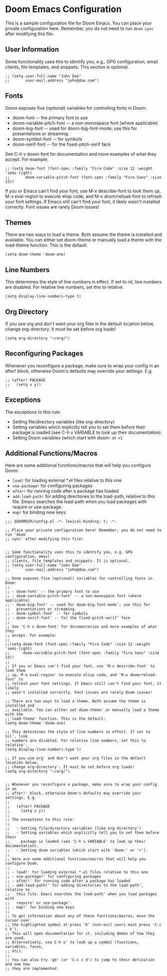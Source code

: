 # Doom Emacs Configuration

This is a sample configuration file for Doom Emacs. You can place your private configuration here. Remember, you do not need to run `doom sync` after modifying this file.

## User Information

Some functionality uses this to identify you, e.g., GPG configuration, email clients, file templates, and snippets. This section is optional.

```elisp
;; (setq user-full-name "John Doe"
;;       user-mail-address "john@doe.com")
```

## Fonts
Doom exposes five (optional) variables for controlling fonts in Doom:

* doom-font -- the primary font to use
* doom-variable-pitch-font -- a non-monospace font (where applicable)
* doom-big-font -- used for doom-big-font-mode; use this for presentations or streaming.
* doom-symbol-font -- for symbols
* doom-serif-font -- for the fixed-pitch-serif face

See C-h v doom-font for documentation and more examples of what they accept. For example:

```elsip
;; (setq doom-font (font-spec :family "Fira Code" :size 12 :weight 'semi-light)
;;       doom-variable-pitch-font (font-spec :family "Fira Sans" :size 13))
```

If you or Emacs can't find your font, use M-x describe-font to look them up, M-x eval-region to execute elisp code, and M-x doom/reload-font to refresh your font settings. If Emacs still can't find your font, it likely wasn't installed correctly. Font issues are rarely Doom issues!

## Themes
There are two ways to load a theme. Both assume the theme is installed and available. You can either set doom-theme or manually load a theme with the load-theme function. This is the default:

```emacs-lisp
(setq doom-theme 'doom-one)
```

## Line Numbers
This determines the style of line numbers in effect. If set to nil, line numbers are disabled. For relative line numbers, set this to relative.

```emacs-lisp
(setq display-line-numbers-type t)
```

## Org Directory

If you use org and don't want your org files in the default location below, change org-directory. It must be set before org loads!

```emacs-lisp
(setq org-directory "~/org/")
```

## Reconfiguring Packages
Whenever you reconfigure a package, make sure to wrap your config in an after! block, otherwise Doom's defaults may override your settings. E.g.

``` emacs-lisp
;; (after! PACKAGE
;;   (setq x y))
```

## Exceptions
The exceptions to this rule:

* Setting file/directory variables (like org-directory)
* Setting variables which explicitly tell you to set them before their package is loaded (see C-h v VARIABLE to look up their documentation).
* Setting Doom variables (which start with doom- or +).

## Additional Functions/Macros
Here are some additional functions/macros that will help you configure Doom:

* `load!` for loading external *.el files relative to this one
* `use-package!` for configuring packages
* `after!` for running code after a package has loaded
* `add-load-path!` for adding directories to the load-path, relative to this file. Emacs searches the load-path when you load packages with require or use-package.
* `map!` for binding new keys


``` emacs-lisp
;;; $DOOMDIR/config.el -*- lexical-binding: t; -*-

;; Place your private configuration here! Remember, you do not need to run 'doom
;; sync' after modifying this file!


;; Some functionality uses this to identify you, e.g. GPG configuration, email
;; clients, file templates and snippets. It is optional.
;; (setq user-full-name "John Doe"
;;       user-mail-address "john@doe.com")

;; Doom exposes five (optional) variables for controlling fonts in Doom:
;;
;; - doom-font' -- the primary font to use
;; - doom-variable-pitch-font' -- a non-monospace font (where applicable)
;; - doom-big-font' -- used for doom-big-font-mode'; use this for
;;   presentations or streaming.
;; - doom-symbol-font' -- for symbols
;; - doom-serif-font' -- for the fixed-pitch-serif' face
;;
;; See 'C-h v doom-font' for documentation and more examples of what they
;; accept. For example:
;;
;;(setq doom-font (font-spec :family "Fira Code" :size 12 :weight 'semi-light)
;;      doom-variable-pitch-font (font-spec :family "Fira Sans" :size 13))
;;
;; If you or Emacs can't find your font, use 'M-x describe-font' to look them
;; up, M-x eval-region' to execute elisp code, and 'M-x doom/reload-font' to
;; refresh your font settings. If Emacs still can't find your font, it likely
;; wasn't installed correctly. Font issues are rarely Doom issues!

;; There are two ways to load a theme. Both assume the theme is installed and
;; available. You can either set doom-theme' or manually load a theme with the
;; load-theme' function. This is the default:
(setq doom-theme 'doom-one)

;; This determines the style of line numbers in effect. If set to nil', line
;; numbers are disabled. For relative line numbers, set this to relative'.
(setq display-line-numbers-type t)

;; If you use org' and don't want your org files in the default location below,
;; change org-directory'. It must be set before org loads!
(setq org-directory "~/org/")


;; Whenever you reconfigure a package, make sure to wrap your config in an
;; after!' block, otherwise Doom's defaults may override your settings. E.g.
;;
;;   (after! PACKAGE
;;     (setq x y))
;;
;; The exceptions to this rule:
;;
;;   - Setting file/directory variables (like org-directory')
;;   - Setting variables which explicitly tell you to set them before their
;;     package is loaded (see 'C-h v VARIABLE' to look up their documentation).
;;   - Setting doom variables (which start with 'doom-' or '+').
;;
;; Here are some additional functions/macros that will help you configure Doom.
;;
;; - load!' for loading external *.el files relative to this one
;; - use-package!' for configuring packages
;; - after!' for running code after a package has loaded
;; - add-load-path!' for adding directories to the load-path', relative to
;;   this file. Emacs searches the load-path' when you load packages with
;;   require' or use-package'.
;; - map!' for binding new keys
;;
;; To get information about any of these functions/macros, move the cursor over
;; the highlighted symbol at press 'K' (non-evil users must press 'C-c c k').
;; This will open documentation for it, including demos of how they are used.
;; Alternatively, use C-h o' to look up a symbol (functions, variables, faces,
;; etc).
;;
;; You can also try 'gd' (or 'C-c c d') to jump to their definition and see how
;; they are implemented.
```
